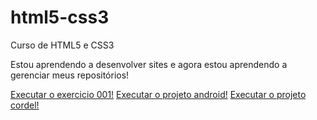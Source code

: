# html5-css3
 Curso de HTML5 e CSS3

Estou aprendendo a desenvolver sites e agora estou aprendendo a gerenciar meus repositórios!

<a href="https://ian0681.github.io/html5-css3/exercicios/exc001">Executar o exercicio 001!<a>
<a href="https://ian0681.github.io/projeto-android/">Executar o projeto android!</a>
<a href="https://ian0681.github.io/projeto-cordel/">Executar o projeto cordel!</a>